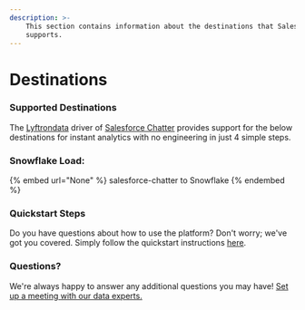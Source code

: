 ```yaml
---
description: >-
    This section contains information about the destinations that Salesforce Chatter
    supports.
---
```


# Destinations

### Supported Destinations

The [Lyftrondata](https://www.lyftrondata.com/) driver of [Salesforce Chatter](None) provides support for the below destinations for instant analytics with no engineering in just 4 simple steps.

### Snowflake Load:

{% embed url="None" %}
salesforce-chatter to Snowflake
{% endembed %}

### Quickstart Steps

Do you have questions about how to use the platform? Don't worry; we've got you covered. Simply follow the quickstart instructions [here](README.md).

### Questions? <a href="#questions" id="questions"></a>

We're always happy to answer any additional questions you may have! [Set up a meeting with our data experts.](https://www.lyftrondata.com/book-a-meeting/)

